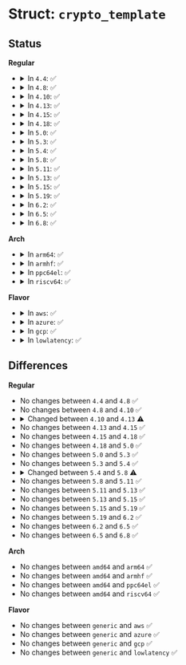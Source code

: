 # Struct: <code>crypto_template</code>

## Status
<b>Regular</b>
<ul>
<li>
<details>
<summary>In <code>4.4</code>: ✅</summary>

```c
struct crypto_template {
    struct list_head list;
    struct hlist_head instances;
    struct module *module;
    struct crypto_instance * (*alloc)(struct rtattr **);
    void (*free)(struct crypto_instance *);
    int (*create)(struct crypto_template *, struct rtattr **);
    char name[64];
};
```
</details>
</li>
<li>
<details>
<summary>In <code>4.8</code>: ✅</summary>

```c
struct crypto_template {
    struct list_head list;
    struct hlist_head instances;
    struct module *module;
    struct crypto_instance * (*alloc)(struct rtattr **);
    void (*free)(struct crypto_instance *);
    int (*create)(struct crypto_template *, struct rtattr **);
    char name[64];
};
```
</details>
</li>
<li>
<details>
<summary>In <code>4.10</code>: ✅</summary>

```c
struct crypto_template {
    struct list_head list;
    struct hlist_head instances;
    struct module *module;
    struct crypto_instance * (*alloc)(struct rtattr **);
    void (*free)(struct crypto_instance *);
    int (*create)(struct crypto_template *, struct rtattr **);
    char name[64];
};
```
</details>
</li>
<li>
<details>
<summary>In <code>4.13</code>: ✅</summary>

```c
struct crypto_template {
    struct list_head list;
    struct hlist_head instances;
    struct module *module;
    struct crypto_instance * (*alloc)(struct rtattr **);
    void (*free)(struct crypto_instance *);
    int (*create)(struct crypto_template *, struct rtattr **);
    char name[128];
};
```
</details>
</li>
<li>
<details>
<summary>In <code>4.15</code>: ✅</summary>

```c
struct crypto_template {
    struct list_head list;
    struct hlist_head instances;
    struct module *module;
    struct crypto_instance * (*alloc)(struct rtattr **);
    void (*free)(struct crypto_instance *);
    int (*create)(struct crypto_template *, struct rtattr **);
    char name[128];
};
```
</details>
</li>
<li>
<details>
<summary>In <code>4.18</code>: ✅</summary>

```c
struct crypto_template {
    struct list_head list;
    struct hlist_head instances;
    struct module *module;
    struct crypto_instance * (*alloc)(struct rtattr **);
    void (*free)(struct crypto_instance *);
    int (*create)(struct crypto_template *, struct rtattr **);
    char name[128];
};
```
</details>
</li>
<li>
<details>
<summary>In <code>5.0</code>: ✅</summary>

```c
struct crypto_template {
    struct list_head list;
    struct hlist_head instances;
    struct module *module;
    struct crypto_instance * (*alloc)(struct rtattr **);
    void (*free)(struct crypto_instance *);
    int (*create)(struct crypto_template *, struct rtattr **);
    char name[128];
};
```
</details>
</li>
<li>
<details>
<summary>In <code>5.3</code>: ✅</summary>

```c
struct crypto_template {
    struct list_head list;
    struct hlist_head instances;
    struct module *module;
    struct crypto_instance * (*alloc)(struct rtattr **);
    void (*free)(struct crypto_instance *);
    int (*create)(struct crypto_template *, struct rtattr **);
    char name[128];
};
```
</details>
</li>
<li>
<details>
<summary>In <code>5.4</code>: ✅</summary>

```c
struct crypto_template {
    struct list_head list;
    struct hlist_head instances;
    struct module *module;
    struct crypto_instance * (*alloc)(struct rtattr **);
    void (*free)(struct crypto_instance *);
    int (*create)(struct crypto_template *, struct rtattr **);
    char name[128];
};
```
</details>
</li>
<li>
<details>
<summary>In <code>5.8</code>: ✅</summary>

```c
struct crypto_template {
    struct list_head list;
    struct hlist_head instances;
    struct module *module;
    int (*create)(struct crypto_template *, struct rtattr **);
    char name[128];
};
```
</details>
</li>
<li>
<details>
<summary>In <code>5.11</code>: ✅</summary>

```c
struct crypto_template {
    struct list_head list;
    struct hlist_head instances;
    struct module *module;
    int (*create)(struct crypto_template *, struct rtattr **);
    char name[128];
};
```
</details>
</li>
<li>
<details>
<summary>In <code>5.13</code>: ✅</summary>

```c
struct crypto_template {
    struct list_head list;
    struct hlist_head instances;
    struct module *module;
    int (*create)(struct crypto_template *, struct rtattr **);
    char name[128];
};
```
</details>
</li>
<li>
<details>
<summary>In <code>5.15</code>: ✅</summary>

```c
struct crypto_template {
    struct list_head list;
    struct hlist_head instances;
    struct module *module;
    int (*create)(struct crypto_template *, struct rtattr **);
    char name[128];
};
```
</details>
</li>
<li>
<details>
<summary>In <code>5.19</code>: ✅</summary>

```c
struct crypto_template {
    struct list_head list;
    struct hlist_head instances;
    struct module *module;
    int (*create)(struct crypto_template *, struct rtattr **);
    char name[128];
};
```
</details>
</li>
<li>
<details>
<summary>In <code>6.2</code>: ✅</summary>

```c
struct crypto_template {
    struct list_head list;
    struct hlist_head instances;
    struct module *module;
    int (*create)(struct crypto_template *, struct rtattr **);
    char name[128];
};
```
</details>
</li>
<li>
<details>
<summary>In <code>6.5</code>: ✅</summary>

```c
struct crypto_template {
    struct list_head list;
    struct hlist_head instances;
    struct module *module;
    int (*create)(struct crypto_template *, struct rtattr **);
    char name[128];
};
```
</details>
</li>
<li>
<details>
<summary>In <code>6.8</code>: ✅</summary>

```c
struct crypto_template {
    struct list_head list;
    struct hlist_head instances;
    struct module *module;
    int (*create)(struct crypto_template *, struct rtattr **);
    char name[128];
};
```
</details>
</li>
</ul>
<b>Arch</b>
<ul>
<li>
<details>
<summary>In <code>arm64</code>: ✅</summary>

```c
struct crypto_template {
    struct list_head list;
    struct hlist_head instances;
    struct module *module;
    struct crypto_instance * (*alloc)(struct rtattr **);
    void (*free)(struct crypto_instance *);
    int (*create)(struct crypto_template *, struct rtattr **);
    char name[128];
};
```
</details>
</li>
<li>
<details>
<summary>In <code>armhf</code>: ✅</summary>

```c
struct crypto_template {
    struct list_head list;
    struct hlist_head instances;
    struct module *module;
    struct crypto_instance * (*alloc)(struct rtattr **);
    void (*free)(struct crypto_instance *);
    int (*create)(struct crypto_template *, struct rtattr **);
    char name[128];
};
```
</details>
</li>
<li>
<details>
<summary>In <code>ppc64el</code>: ✅</summary>

```c
struct crypto_template {
    struct list_head list;
    struct hlist_head instances;
    struct module *module;
    struct crypto_instance * (*alloc)(struct rtattr **);
    void (*free)(struct crypto_instance *);
    int (*create)(struct crypto_template *, struct rtattr **);
    char name[128];
};
```
</details>
</li>
<li>
<details>
<summary>In <code>riscv64</code>: ✅</summary>

```c
struct crypto_template {
    struct list_head list;
    struct hlist_head instances;
    struct module *module;
    struct crypto_instance * (*alloc)(struct rtattr **);
    void (*free)(struct crypto_instance *);
    int (*create)(struct crypto_template *, struct rtattr **);
    char name[128];
};
```
</details>
</li>
</ul>
<b>Flavor</b>
<ul>
<li>
<details>
<summary>In <code>aws</code>: ✅</summary>

```c
struct crypto_template {
    struct list_head list;
    struct hlist_head instances;
    struct module *module;
    struct crypto_instance * (*alloc)(struct rtattr **);
    void (*free)(struct crypto_instance *);
    int (*create)(struct crypto_template *, struct rtattr **);
    char name[128];
};
```
</details>
</li>
<li>
<details>
<summary>In <code>azure</code>: ✅</summary>

```c
struct crypto_template {
    struct list_head list;
    struct hlist_head instances;
    struct module *module;
    struct crypto_instance * (*alloc)(struct rtattr **);
    void (*free)(struct crypto_instance *);
    int (*create)(struct crypto_template *, struct rtattr **);
    char name[128];
};
```
</details>
</li>
<li>
<details>
<summary>In <code>gcp</code>: ✅</summary>

```c
struct crypto_template {
    struct list_head list;
    struct hlist_head instances;
    struct module *module;
    struct crypto_instance * (*alloc)(struct rtattr **);
    void (*free)(struct crypto_instance *);
    int (*create)(struct crypto_template *, struct rtattr **);
    char name[128];
};
```
</details>
</li>
<li>
<details>
<summary>In <code>lowlatency</code>: ✅</summary>

```c
struct crypto_template {
    struct list_head list;
    struct hlist_head instances;
    struct module *module;
    struct crypto_instance * (*alloc)(struct rtattr **);
    void (*free)(struct crypto_instance *);
    int (*create)(struct crypto_template *, struct rtattr **);
    char name[128];
};
```
</details>
</li>
</ul>

## Differences
<b>Regular</b>
<ul>
<li>
No changes between <code>4.4</code> and <code>4.8</code> ✅
</li>
<li>
No changes between <code>4.8</code> and <code>4.10</code> ✅
</li>
<li>
<details>
<summary>Changed between <code>4.10</code> and <code>4.13</code> ⚠️</summary>
<ul>
<li>
<b>Field type changed. </b>
<code>char name[64]</code> ➡️ <code>char name[128]</code>
</li>
</ul>
</details>
</li>
<li>
No changes between <code>4.13</code> and <code>4.15</code> ✅
</li>
<li>
No changes between <code>4.15</code> and <code>4.18</code> ✅
</li>
<li>
No changes between <code>4.18</code> and <code>5.0</code> ✅
</li>
<li>
No changes between <code>5.0</code> and <code>5.3</code> ✅
</li>
<li>
No changes between <code>5.3</code> and <code>5.4</code> ✅
</li>
<li>
<details>
<summary>Changed between <code>5.4</code> and <code>5.8</code> ⚠️</summary>
<ul>
<li>
<b>Field removed. </b>
<code>struct crypto_instance * (*alloc)(struct rtattr **)</code>
</li>
<li>
<b>Field removed. </b>
<code>void (*free)(struct crypto_instance *)</code>
</li>
</ul>
</details>
</li>
<li>
No changes between <code>5.8</code> and <code>5.11</code> ✅
</li>
<li>
No changes between <code>5.11</code> and <code>5.13</code> ✅
</li>
<li>
No changes between <code>5.13</code> and <code>5.15</code> ✅
</li>
<li>
No changes between <code>5.15</code> and <code>5.19</code> ✅
</li>
<li>
No changes between <code>5.19</code> and <code>6.2</code> ✅
</li>
<li>
No changes between <code>6.2</code> and <code>6.5</code> ✅
</li>
<li>
No changes between <code>6.5</code> and <code>6.8</code> ✅
</li>
</ul>
<b>Arch</b>
<ul>
<li>
No changes between <code>amd64</code> and <code>arm64</code> ✅
</li>
<li>
No changes between <code>amd64</code> and <code>armhf</code> ✅
</li>
<li>
No changes between <code>amd64</code> and <code>ppc64el</code> ✅
</li>
<li>
No changes between <code>amd64</code> and <code>riscv64</code> ✅
</li>
</ul>
<b>Flavor</b>
<ul>
<li>
No changes between <code>generic</code> and <code>aws</code> ✅
</li>
<li>
No changes between <code>generic</code> and <code>azure</code> ✅
</li>
<li>
No changes between <code>generic</code> and <code>gcp</code> ✅
</li>
<li>
No changes between <code>generic</code> and <code>lowlatency</code> ✅
</li>
</ul>

